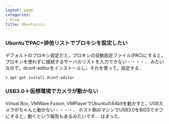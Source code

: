 ```yaml
---
layout: page
categories:
- blog
title: Ubuntuｪｪｪｪｪ
---
```


### UbuntuでPAC+排他リストでプロキシを設定したい

デフォルトのプロキシ設定だと，プロキシの自動設定ファイル(PAC)にすると，プロキシを使わずに接続するサーバのリストを入力できない・・・・．
みたいなので，dconf-editorをインストールし，それを使って，設定する．

    > apt-get install dconf-editor

### USB3.0＋仮想環境でカメラが動かない

Virtual Box, VMWare Fusion, VMPlayerでUbuntuの64bitを動かすと，USBカメラがちゃんと動かない・・・・．
ホスト側のマシンでUSB3.0をBIOSでオフにすると，動くという報告もあるみたいです．
はまった．